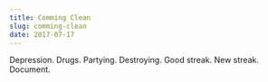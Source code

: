 ```yaml
---
title: Comming Clean
slug: comming-clean
date: 2017-07-17
---
```


Depression. Drugs. Partying. Destroying. Good streak. New streak. Document.

